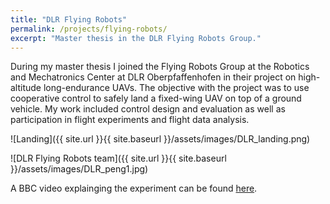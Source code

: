 ```yaml
---
title: "DLR Flying Robots"
permalink: /projects/flying-robots/
excerpt: "Master thesis in the DLR Flying Robots Group."
---
```

During my master thesis I joined the Flying Robots Group at the Robotics and Mechatronics Center at DLR Oberpfaffenhofen in their project on high-altitude long-endurance UAVs. 
The objective with the project was to use cooperative control to safely land a fixed-wing UAV on top of a ground vehicle. 
My work included control design and evaluation as well as participation in flight experiments and flight data analysis. 

![Landing]({{ site.url }}{{ site.baseurl }}/assets/images/DLR_landing.png)

![DLR Flying Robots team]({{ site.url }}{{ site.baseurl }}/assets/images/DLR_peng1.jpg)

A BBC video explainging the experiment can be found [here](http://www.bbc.com/news/technology-35351709). 
